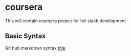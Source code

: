 # coursera
This will contain coursera project for full stack development

## Basic Syntax
Git hub markdown syntax [title](https://www.markdownguide.org/cheat-sheet/)
